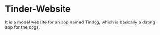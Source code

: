 # Tinder-Website
It is a model website for an app named Tindog, which is basically a dating app for the dogs.
